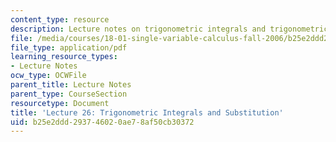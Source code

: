 ```yaml
---
content_type: resource
description: Lecture notes on trigonometric integrals and trigonometric substitution.
file: /media/courses/18-01-single-variable-calculus-fall-2006/b25e2ddd293746020ae78af50cb30372_lec26.pdf
file_type: application/pdf
learning_resource_types:
- Lecture Notes
ocw_type: OCWFile
parent_title: Lecture Notes
parent_type: CourseSection
resourcetype: Document
title: 'Lecture 26: Trigonometric Integrals and Substitution'
uid: b25e2ddd-2937-4602-0ae7-8af50cb30372
---
```

